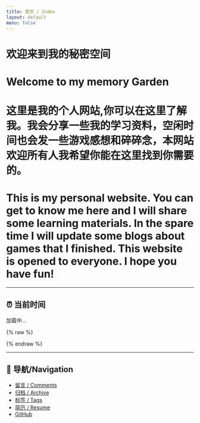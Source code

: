 ```yaml
---
title: 首页 / Index
layout: default
menu: false
---
```


# 欢迎来到我的秘密空间
# Welcome to my memory Garden

# 这里是我的个人网站,你可以在这里了解我。我会分享一些我的学习资料，空闲时间也会发一些游戏感想和碎碎念，本网站欢迎所有人我希望你能在这里找到你需要的。

# This is my personal website. You can get to know me here and I will share some learning materials. In the spare time I will update some blogs about games that I finished. This website is opened to everyone. I hope you have fun!

---

## ⏰ 当前时间
<div id="time-box">加载中...</div>

{% raw %}
<script>
// 显示访问者本地时间（自动刷新）
function updateTime() {
  const now = new Date();
  document.getElementById("time-box").innerHTML =
    "⏰ 当前时间：" + now.toLocaleString();
}
setInterval(updateTime, 1000);
updateTime();
</script>
{% endraw %}

---

## 📑 导航/Navigation
- [留言 / Comments](/comments/)
- [归档 / Archive](/archive/)
- [标签 / Tags](/tags/)
- [简历 / Resume](/resume/)
- [GitHub](https://github.com/JW53111)

